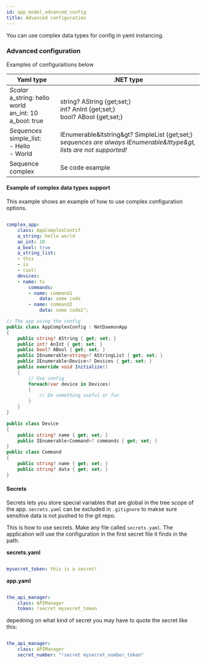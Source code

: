 ```yaml
---
id: app_model_advanced_config
title: Advanced configuration
---
```


You can use complex data types for config in yaml instancing.

### Advanced configuration
Examples of configuraitions below

| Yaml type                                             | .NET type                                                                |
|-------------------------------------------------------|--------------------------------------------------------------------------|
| *Scalar* <br/>a_string: hello world <br/>an_int: 10 <br/>a_bool: true |<br/>string? AString {get;set;} <br/>int? AnInt {get;set;} <br/>bool? ABool {get;set;} |
| *Sequences* <br/>simple_list:<br/>  - Hello<br/>  - World           |  IEnumerable&ltstring&gt? SimpleList {get;set;} <br/>*sequences are always IEnumerable&lttype&gt, lists are not supported!*                             |
| Sequence complex                                      | Se code example                                                          |


#### Example of complex data types support

This example shows an example of how to use complex configuration options. 

```yaml

complex_app:
    class: AppComplexContif
    a_string: hello world
    an_int: 10
    a_bool: true
    a_string_list:
    - this
    - is
    - cool!
    devices:
    - name: tv
        commands:
        - name: command1
            data: some code
        - name: command2
            data: some code2";
```
```csharp
// The app using the config
public class AppComplexConfig : NetDaemonApp
{
    public string? AString { get; set; }
    public int? AnInt { get; set; }
    public bool? ABool { get; set; }
    public IEnumerable<string>? AStringList { get; set; }
    public IEnumerable<Device>? Devices { get; set; }
    public override void Initialize()
    {
        // Use config
        foreach(var device in Devices)
        {
            // Do something useful or fun
        }
    }
}

public class Device
{
    public string? name { get; set; }
    public IEnumerable<Command>? commands { get; set; }
}
public class Command
{
    public string? name { get; set; }
    public string? data { get; set; }
}

```
#### Secrets

Secrets lets you store special variables that are global in the tree scope of the app. `secrets.yaml` can be excluded in `.gitignore` to makse sure sensitive data is not pushed to the git repo.

This is how to use secrets. Make any file called `secrets.yaml`. The application will use the configuration in the first secret file it finds in the path.

**secrets.yaml**

```yaml

mysecret_token: this is a secret!

```

**app.yaml**

```yaml

the_api_manager:
    class: APIManager
    token: !secret mysecret_token

```

depedning on what kind of secret you may have to quote the secret like this:

```yaml

the_api_manager:
    class: APIManager
    secret_number: "!secret mysecret_number_token"

```
